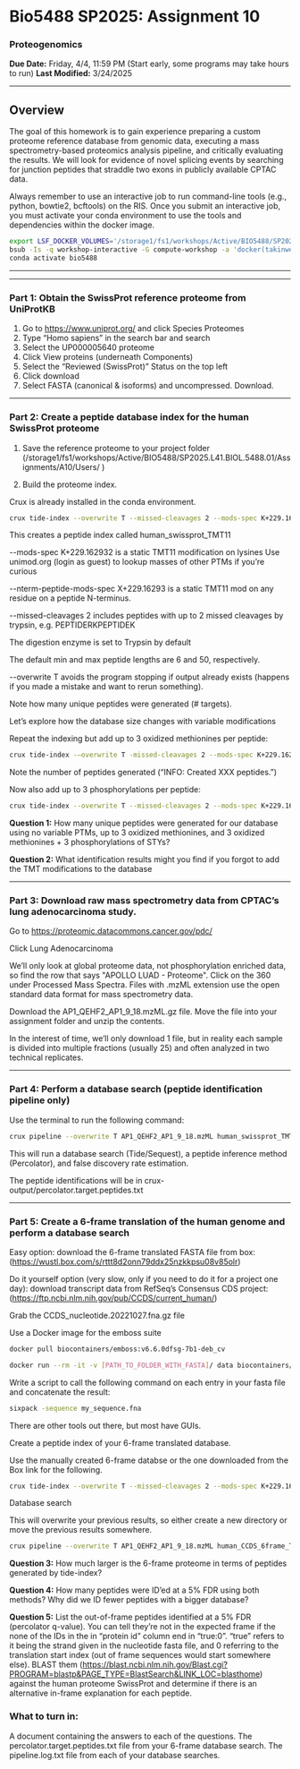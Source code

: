 # Bio5488 SP2025: Assignment 10

### Proteogenomics

**Due Date:** Friday, 4/4, 11:59 PM   (Start early, some programs may take hours to run)
**Last Modified:** 3/24/2025

---
## Overview

The goal of this homework is to gain experience preparing a custom proteome reference database from genomic data, executing a mass spectrometry-based proteomics analysis pipeline, and critically evaluating the results. We will look for evidence of novel splicing events by searching for junction peptides that straddle two exons in publicly available CPTAC data.

Always remember to use an interactive job to run command-line tools (e.g., python, bowtie2, bcftools)
on the RIS. Once you submit an interactive job, you must activate your conda environment to use the
tools and dependencies within the docker image. 

```bash
export LSF_DOCKER_VOLUMES='/storage1/fs1/workshops/Active/BIO5488/SP2025.L41.BIOL.5488.01/:/storage1/fs1/workshops/Active/BIO5488/SP2025.L41.BIOL.5488.01/'
bsub -Is -q workshop-interactive -G compute-workshop -a 'docker(takinwe1/bio5488:0.0)' /bin/bash
conda activate bio5488
```
---
---
### Part 1: Obtain the SwissProt reference proteome from UniProtKB

1. Go to https://www.uniprot.org/ and click Species Proteomes
2. Type “Homo sapiens” in the search bar and search
3. Select the UP000005640 proteome
4. Click View proteins (underneath Components)
5. Select the “Reviewed (SwissProt)” Status on the top left
6. Click download
7. Select FASTA (canonical & isoforms) and uncompressed. Download.

---
### Part 2: Create a peptide database index for the human SwissProt proteome

1. Save the reference proteome to your project folder (/storage1/fs1/workshops/Active/BIO5488/SP2025.L41.BIOL.5488.01/Assignments/A10/Users/<user name> )

2. Build the proteome index.

Crux is already installed in the conda environment.

```bash
crux tide-index --overwrite T --missed-cleavages 2 --mods-spec K+229.162932 --nterm-peptide-mods-spec X+229.16293 [PATH_TO_PROTEOME_FILE] human_swissprot_TMT11
```
This creates a peptide index called human_swissprot_TMT11

 --mods-spec K+229.162932 is a static TMT11 modification on lysines
          Use unimod.org (login as guest) to lookup masses of other PTMs if you’re curious
 
 	
 --nterm-peptide-mods-spec X+229.16293 is a static TMT11 mod on any residue on a peptide N-terminus.
 
 
--missed-cleavages 2 includes peptides with up to 2 missed cleavages by trypsin, e.g. PEPTIDERKPEPTIDEK
 
The digestion enzyme is set to Trypsin by default
 
The default min and max peptide lengths are 6 and 50, respectively.
 
--overwrite T avoids the program stopping if output already exists (happens if you made a mistake and want to rerun something).
 
Note how many unique peptides were generated (# targets). 
 
Let’s explore how the database size changes with variable modifications

Repeat the indexing but add up to 3 oxidized methionines per peptide:
 
```bash
crux tide-index -–overwrite T -missed-cleavages 2 --mods-spec K+229.162932 –mods-spec 3M+15.994915 --nterm-peptide-mods-spec X+229.16293 [PATH_TO_PROTEOME_FILE] human_swissprot_TMT11_oxM
```
Note the number of peptides generated (“INFO: Created XXX peptides.”)
 
Now also add up to 3 phosphorylations per peptide:

 
```bash
crux tide-index --overwrite T --missed-cleavages 2 --mods-spec K+229.162932 --mods-spec 3M+15.994915 --mods-spec 3STY+79.966331 --nterm-peptide-mods-spec X+229.16293 [PATH_TO_PROTEOME_FILE] human_swissprot_TMT11_oxM_pSTY
```

**Question 1:**
How many unique peptides were generated for our database using no variable PTMs, up to 3 oxidized methionines, and 3 oxidized methionines + 3 phosphorylations of STYs?

**Question 2:**
What identification results might you find if you forgot to add the TMT modifications to the database


 ---
 ### Part 3: Download raw mass spectrometry data from CPTAC’s lung adenocarcinoma study.
 
 Go to https://proteomic.datacommons.cancer.gov/pdc/
 
Click Lung Adenocarcinoma
 
We’ll only look at global proteome data, not phosphorylation enriched data, so find the row that says	"APOLLO LUAD - Proteome". Click on the 360 under Processed Mass Spectra. Files with .mzML extension use the open standard data format for mass spectrometry data.
 
Download the AP1_QEHF2_AP1_9_18.mzML.gz file. Move the file into your assignment folder and unzip the contents.

In the interest of time, we’ll only download 1 file, but in reality each sample is divided into multiple fractions (usually 25) and often analyzed in two technical replicates.

---
### Part 4: Perform a database search (peptide identification pipeline only)
Use the terminal to run the following command:

```bash
crux pipeline --overwrite T AP1_QEHF2_AP1_9_18.mzML human_swissprot_TMT11/
```

This will run a database search (Tide/Sequest), a peptide inference method (Percolator), and false discovery rate estimation.

The peptide identifications will be in crux-output/percolator.target.peptides.txt


---
### Part 5: Create a 6-frame translation of the human genome and perform a database search

Easy option: download the 6-frame translated FASTA file from box: (https://wustl.box.com/s/rttt8d2onn79ddx25nzkkpsu08v85olr)

 Do it yourself option (very slow, only if you need to do it for a project one day): download transcript data from RefSeq’s Consensus CDS project: 
 (https://ftp.ncbi.nlm.nih.gov/pub/CCDS/current_human/)
 
Grab the CCDS_nucleotide.20221027.fna.gz file

Use a Docker image for the emboss suite

```bash
docker pull biocontainers/emboss:v6.6.0dfsg-7b1-deb_cv
```
```bash
docker run --rm -it -v [PATH_TO_FOLDER_WITH_FASTA]/ data biocontainers/emboss:v6.6.0dfsg-7b1-deb_cv1 /bin/bash
```

Write a script to call the following command on each entry in your fasta file and concatenate the result:
```bash
sixpack -sequence my_sequence.fna
```

There are other tools out there, but most have GUIs.

Create a peptide index of your 6-frame translated database.

Use the manually created 6-frame databse or the one downloaded from the Box link for the following.

```bash
crux tide-index --overwrite T --missed-cleavages 2 --mods-spec K+229.162932 --nterm-peptide-mods-spec X+229.16293 [PATH_TO_PROTEOME_FILE] human_CCDS_6frame_TMT11
```

Database search

This will overwrite your previous results, so either create a new directory or move the previous results somewhere.

```bash
crux pipeline --overwrite T AP1_QEHF2_AP1_9_18.mzML human_CCDS_6frame_TMT11
```


**Question 3:**
How much larger is the 6-frame proteome in terms of peptides generated by tide-index?

**Question 4:** 
How many peptides were ID’ed at a 5% FDR using both methods? Why did we ID fewer peptides with a bigger database?

**Question 5:**
List the out-of-frame peptides identified at a 5% FDR (percolator q-value). You can tell they’re not in the expected frame if the none of the IDs in the in “protein id” column end in “true:0”. “true” refers to it being the strand given in the nucleotide fasta file, and 0 referring to the translation start index (out of frame sequences would start somewhere else). BLAST them (https://blast.ncbi.nlm.nih.gov/Blast.cgi?PROGRAM=blastp&PAGE_TYPE=BlastSearch&LINK_LOC=blasthome) against the human proteome SwissProt and determine if there is an alternative in-frame explanation for each peptide.


### What to turn in:

A document containing the answers to each of the questions. The percolator.target.peptides.txt file from your 6-frame database search. The pipeline.log.txt file from each of your database searches.
